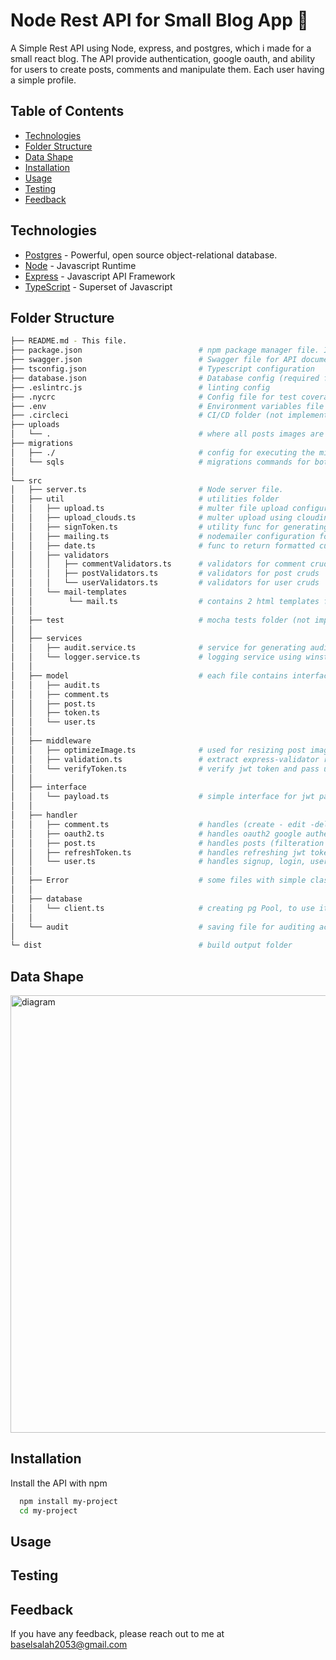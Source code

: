 # Node Rest API for Small Blog App :rocket:

A Simple Rest API using Node, express, and postgres, which i made for a small react blog. The API provide authentication, google oauth, and ability for users to create posts, comments and manipulate them. Each user having a simple profile.

## Table of Contents

- [Technologies](#technologies)
- [Folder Structure](#folder-structure)
- [Data Shape](#data-shape)
- [Installation](#installation)
- [Usage](#usage)
- [Testing](#testing)
- [Feedback](#feedback)

## Technologies

- [Postgres](https://www.postgresql.org/) - Powerful, open source object-relational database.
- [Node](https://nodejs.org) - Javascript Runtime
- [Express](https://expressjs.com/) - Javascript API Framework
- [TypeScript](https://www.typescriptlang.org/) - Superset of Javascript

## Folder Structure

```bash
├── README.md - This file.
├── package.json                          # npm package manager file. It's unlikely that you'll need to modify this.
├── swagger.json                          # Swagger file for API documentation
├── tsconfig.json                         # Typescript configuration
├── database.json                         # Database config (required for migrations)
├── .eslintrc.js                          # linting config
├── .nycrc                                # Config file for test coverage (nyc)
├── .env                                  # Environment variables file
├── .circleci                             # CI/CD folder (not implemented yet)
├── uploads
│   └── .                                 # where all posts images are saved
├── migrations
│   ├── ./                                # config for executing the migrations files
│   └── sqls                              # migrations commands for both up (create tables) and down (to remove them)
│
└── src
│   ├── server.ts                         # Node server file.
│   ├── util                              # utilities folder
│   │   ├── upload.ts                     # multer file upload configuration  
│   │   ├── upload_clouds.ts              # multer upload using cloudinary (not used)
│   │   ├── signToken.ts                  # utility func for generating jwt token
│   │   ├── mailing.ts                    # nodemailer configuration for mails (email confirmation - password reset)
│   │   ├── date.ts                       # func to return formatted current date
│   │   ├── validators
│   │   │   ├── commentValidators.ts      # validators for comment cruds
│   │   │   ├── postValidators.ts         # validators for post cruds
│   │   │   └── userValidators.ts         # validators for user cruds
│   │   └── mail-templates
│   │        └── mail.ts                  # contains 2 html templates for mails (confirm - reset)
│   │
│   ├── test                              # mocha tests folder (not implemented yet)
│   │
│   ├── services
│   │   ├── audit.service.ts              # service for generating audits record in the app
│   │   └── logger.service.ts             # logging service using winston
│   │
│   ├── model                             # each file contains interface and methods
│   │   ├── audit.ts                      
│   │   ├── comment.ts                    
│   │   ├── post.ts                      
│   │   ├── token.ts                      
│   │   └── user.ts 
│   │
│   ├── middleware
│   │   ├── optimizeImage.ts              # used for resizing post image and passing path into req.body
│   │   ├── validation.ts                 # extract express-validator results
│   │   └── verifyToken.ts                # verify jwt token and pass user into res.locals
│   │
│   ├── interface
│   │   └── payload.ts                    # simple interface for jwt payload in verify middleware
│   │
│   ├── handler
│   │   ├── comment.ts                    # handles (create - edit -delete) comment requests
│   │   ├── oauth2.ts                     # handles oauth2 google authentication
│   │   ├── post.ts                       # handles posts (filteration + pagiantion - CRUDS)
│   │   ├── refreshToken.ts               # handles refreshing jwt tokens, loggingout
│   │   └── user.ts                       # handles signup, login, user profile ( contains some dev methods too)
│   │
│   ├── Error                             # some files with simple classes to create customized error
│   │
│   ├── database                          
│   │   └── client.ts                     # creating pg Pool, to use it with models for querying postgres 
│   │
│   └── audit                             # saving file for auditing actions
│
└─ dist                                   # build output folder
```

## Data Shape
<img src="https://user-images.githubusercontent.com/77590428/227645717-8e091c64-939f-464f-8226-91713281f7ec.png" width="700px" alt="diagram"/>


## Installation

Install the API with npm

```bash
  npm install my-project
  cd my-project
```

## Usage

## Testing

## Feedback

If you have any feedback, please reach out to me at baselsalah2053@gmail.com
